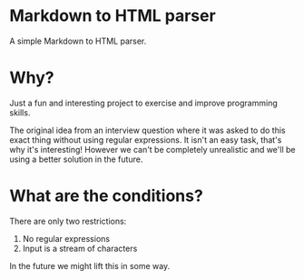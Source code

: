 # Markdown to HTML parser
A simple Markdown to HTML parser.

# Why?
Just a fun and interesting project to exercise and improve programming skills.

The original idea from an interview question where it was asked to do this exact thing without 
	using regular expressions. It isn't an easy task, that's why it's interesting! However we
	can't be completely  unrealistic and we'll be using a better solution in the future.
	
# What are the conditions?
There are only two restrictions: 
1. No regular expressions
2. Input is a stream of characters

In the future we might lift this in some way.
